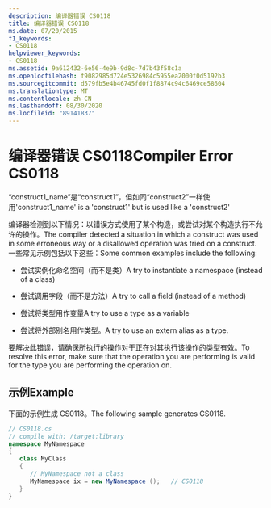 ```yaml
---
description: 编译器错误 CS0118
title: 编译器错误 CS0118
ms.date: 07/20/2015
f1_keywords:
- CS0118
helpviewer_keywords:
- CS0118
ms.assetid: 9a612432-6e56-4e9b-9d8c-7d7b43f58c1a
ms.openlocfilehash: f9082985d724e5326984c5955ea2000f0d5192b3
ms.sourcegitcommit: d579fb5e4b46745fd0f1f8874c94c6469ce58604
ms.translationtype: MT
ms.contentlocale: zh-CN
ms.lasthandoff: 08/30/2020
ms.locfileid: "89141837"
---
```

# <a name="compiler-error-cs0118"></a><span data-ttu-id="d76f1-103">编译器错误 CS0118</span><span class="sxs-lookup"><span data-stu-id="d76f1-103">Compiler Error CS0118</span></span>
<span data-ttu-id="d76f1-104">“construct1_name”是“construct1”，但如同“construct2”一样使用</span><span class="sxs-lookup"><span data-stu-id="d76f1-104">'construct1_name' is a 'construct1' but is used like a 'construct2'</span></span>  
  
 <span data-ttu-id="d76f1-105">编译器检测到以下情况：以错误方式使用了某个构造，或尝试对某个构造执行不允许的操作。</span><span class="sxs-lookup"><span data-stu-id="d76f1-105">The compiler detected a situation in which a construct was used in some erroneous way or a disallowed operation was tried on a construct.</span></span> <span data-ttu-id="d76f1-106">一些常见示例包括以下这些：</span><span class="sxs-lookup"><span data-stu-id="d76f1-106">Some common examples include the following:</span></span>  
  
- <span data-ttu-id="d76f1-107">尝试实例化命名空间（而不是类）</span><span class="sxs-lookup"><span data-stu-id="d76f1-107">A try to instantiate a namespace (instead of a class)</span></span>  
  
- <span data-ttu-id="d76f1-108">尝试调用字段（而不是方法）</span><span class="sxs-lookup"><span data-stu-id="d76f1-108">A try to call a field (instead of a method)</span></span>  
  
- <span data-ttu-id="d76f1-109">尝试将类型用作变量</span><span class="sxs-lookup"><span data-stu-id="d76f1-109">A try to use a type as a variable</span></span>  
  
- <span data-ttu-id="d76f1-110">尝试将外部别名用作类型。</span><span class="sxs-lookup"><span data-stu-id="d76f1-110">A try to use an extern alias as a type.</span></span>  
  
 <span data-ttu-id="d76f1-111">要解决此错误，请确保所执行的操作对于正在对其执行该操作的类型有效。</span><span class="sxs-lookup"><span data-stu-id="d76f1-111">To resolve this error, make sure that the operation you are performing is valid for the type you are performing the operation on.</span></span>  
  
## <a name="example"></a><span data-ttu-id="d76f1-112">示例</span><span class="sxs-lookup"><span data-stu-id="d76f1-112">Example</span></span>  
 <span data-ttu-id="d76f1-113">下面的示例生成 CS0118。</span><span class="sxs-lookup"><span data-stu-id="d76f1-113">The following sample generates CS0118.</span></span>  
  
```csharp  
// CS0118.cs  
// compile with: /target:library  
namespace MyNamespace  
{  
   class MyClass  
   {  
      // MyNamespace not a class  
      MyNamespace ix = new MyNamespace ();   // CS0118  
   }  
}  
```
